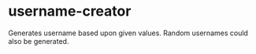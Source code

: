 # username-creator
Generates username based upon given values. Random usernames could also be generated.
